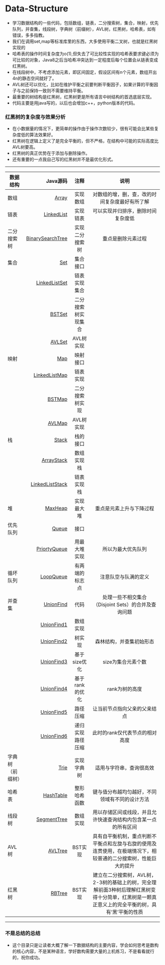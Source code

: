 # Data-Structure
* 学习数据结构的一些代码，包括数组，链表，二分搜索树，集合，映射，优先队列，并查集，线段树，字典树（前缀树），AVL树，红黑树，哈希表，如有错误，多多指教。
* 我们在调用set,map等标准库里的东西，大多使用平衡二叉树，也就是红黑树实现的
* 哈希表的操作时间复杂度为o(1),但失去了可比较性实现的哈希表要求键必须为可比较的对象，Java8之后当哈希冲突达到一定程度后每个位置会从链表变成红黑树。
* 在线段树中，不考虑添加元素，即区间固定，假设区间有n个元素，数组开出4n的静态空间就好了。
* AVL树还可以优化，比如在维护平衡之前要判断平衡因子，如果计算的平衡因子与之前保持一致则不需要维持平衡。
* 最重要的树结构是红黑树，红黑树更是所有语言中树结构的首选底层实现。
* 代码主要是用java写的，以后也会增加c++，python版本的代码。
### 红黑树的复杂度与效果分析
* 在小数据量的情况下，更简单的操作由于操作次数较少，很有可能会比某些复杂度低的算法效果好。
* 红黑树在逻辑上定义了是完全平衡的，但不严格，在结构中可能的实际高度比AVL树要高。
* 红黑树的真正优势在于添加与删除操作。
* 还有重要的一点我自己写的红黑树并不是最优化形式。
---
|                  数据结构          |              Java源码               |                    注释      |           说明                   |
| --------   | -----:  |:---------:|:----------:|
|数组|[Array](https://github.com/Schofi/Happy-With-Data-Structure-Java/blob/master/Array.java)|实现数组|对数组的增，删，查，改的时间复杂度最好有所了解|
|链表|[LinkedList](https://github.com/Schofi/Happy-With-Data-Structure-Java/blob/master/LinkedList.java)|实现链表|可以实现并归排序，删除时间复杂度低|
|二分搜索树|[BinarySearchTree](https://github.com/Schofi/Happy-With-Data-Structure-Java/blob/master/BinarySearchTree.java)|实现二分搜索树|重点是删除元素过程|
|集合|[Set](https://github.com/Schofi/Happy-With-Data-Structure-Java/blob/master/Set.java)|集合接口||
||[LinkedListSet](https://github.com/Schofi/Happy-With-Data-Structure-Java/blob/master/LinkedListSet.java)|链表实现集合||
||[BSTSet](https://github.com/Schofi/Happy-With-Data-Structure-Java/blob/master/BinarySearchTreeSet.java)|二分搜索树实现集合||
||[AVLSet](https://github.com/Schofi/Happy-With-Data-Structure/blob/master/AVLSet.java)|AVL树实现||
|映射|[Map](https://github.com/Schofi/Happy-With-Data-Structure-Java/blob/master/Map.java)|映射接口||
||[LinkedListMap](https://github.com/Schofi/Happy-With-Data-Structure-Java/blob/master/LinkedListMap.java)|链表实现||
||[BSTMap](https://github.com/Schofi/Happy-With-Data-Structure-Java/commit/4f20437e69a616a1aefbe4a20e805453cd5f66d9)|二分搜索树实现||
||[AVLMap](https://github.com/Schofi/Happy-With-Data-Structure/blob/master/AVLMap.java)|AVL树实现||
|栈|[Stack](https://github.com/Schofi/Happy-With-Data-Structure-Java/blob/master/Stack.java)|栈的接口||
||[ArrayStack](https://github.com/Schofi/Happy-With-Data-Structure-Java/blob/master/ArrayStack.java)|数组实现栈||
||[LinkedListStack](https://github.com/Schofi/Happy-With-Data-Structure-Java/blob/master/LinkedListStack.java)|链表实现栈|
|堆|[MaxHeap](https://github.com/Schofi/Happy-With-Data-Structure-Java/blob/master/MaxHeap.java)|实现最大堆|重点是元素上升与下降过程|
|优先队列|[Queue](https://github.com/Schofi/Happy-With-Data-Structure-Java/blob/master/Queue.java)|接口||
||[PriortyQueue](https://github.com/Schofi/Happy-With-Data-Structure-Java/blob/master/PriortyQueue.java)|用最大堆实现|所以为最大优先队列|
|循坏队列|[LoopQueue](https://github.com/Schofi/Happy-With-Data-Structure-Java/blob/master/LoopQueue.java)|有两端的标志点|注意队空与队满的定义|
| 并查集     |[UnionFind](https://github.com/Schofi/Happy-With-Data-Structure-Java/tree/master/Union%20Find) |  代码   |处理一些不相交集合（Disjoint Sets）的合并及查询问题|
||[UnionFind1](https://github.com/Schofi/Happy-With-Data-Structure-Java/blob/master/Union%20Find/UnionFind1.java)|数组实现||
||[UnionFind2](https://github.com/Schofi/Happy-With-Data-Structure-Java/blob/master/Union%20Find/UnionFind2.java)|树实现|森林结构，并查集初始形态|
||[UnionFind3](https://github.com/Schofi/Happy-With-Data-Structure-Java/blob/master/Union%20Find/UnionFind3.java)|基于size优化|size为集合元素个数|
||[UnionFind4](https://github.com/Schofi/Happy-With-Data-Structure-Java/blob/master/Union%20Find/UnionFind4.java)|基于rank的优化|rank为树的高度|
||[UnionFind5](https://github.com/Schofi/Happy-With-Data-Structure-Java/blob/master/Union%20Find/UnionFind5.java)|路径压缩|让当前节点指向父亲的父亲结点|
||[UnionFind6](https://github.com/Schofi/Happy-With-Data-Structure-Java/blob/master/Union%20Find/UnionFind6.java)|递归实现路径压缩|此时的rank仅代表节点的相对高度|
|字典树（前缀树）|[Trie](https://github.com/Schofi/Happy-With-Data-Structure-Java/blob/master/Trie.java)|实现字典树|适用与字符串，查询很高效|
|哈希表|[HashTable](https://github.com/Schofi/Happy-With-Data-Structure/blob/master/HashTable.java)|整形哈希函数|键与值分布越均匀越好，不同领域有不同的设计方法|
|线段树|[SegmentTree](https://github.com/Schofi/Happy-With-Data-Structure/blob/master/SegmentTree.java)|数组实现|用以存储区间或线段，并且允许快速查询结构内包含某一点的所有区间|
|AVL树|[AVLTree](https://github.com/Schofi/Happy-With-Data-Structure/blob/master/AVLTree.java)|BST实现|具有自平衡机制，重点判断不平衡点和左旋与右旋的使用及连贯使用，在极端情况下，相较普通的二分搜索树，性能巨大的提升|
|红黑树|[RBTree](https://github.com/Schofi/Happy-With-Data-Structure/blob/master/RBTree.java)|BST实现|建立在二分搜索树，AVL树，2-3树的基础上的树，完全理解前面3种树后理解红黑树变得十分简单，红黑树是一颗真正意义上的完全平衡的树，具有‘黑’平衡的性质|
***
### 不是总结的总结
* 这个目录只是让读者大概了解一下数据结构的主要内容，学会如何思考是数构的核心内容，不是某种语言，学好数构需要大量的上机练习，不是看看就行的，祝你成功。
